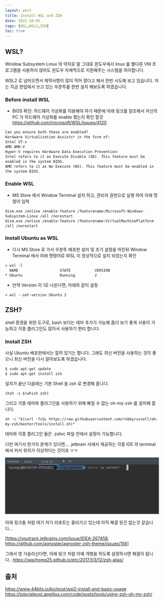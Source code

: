 ```yaml
---
layout: post
title: Install WSL and ZSH
date: 2021-10-05
tags: [WSL,WSL2,ZSH]
toc: true
---
```


## WSL?
Window Subsystem Linux 의 약자로 말 그대로 윈도우에서 linux 를 별다른 VM 프로그램을 사용하지 않아도 윈도우 자체적으로 지원해주는 시스템을 의미합니다.

WSL2 로 넘어오면서 제약사항이 많이 적어 졌다고 해서 한번 시도해 보고 있습니다.
저는 지금 현업에서 쓰고 있는 우분투를 한번 설치 해보도록 하겠습니다.

### Before install WSL
- BIOS 확인: 하드웨어 가상화를 이용해야 하기 때문에 아래 링크를 참조해서 자신의 PC 가 하드웨어 가상화를 enable 했는지 확인 할것
  https://github.com/microsoft/WSL/issues/4120
```
Can you ensure both these are enabled?
Hardware Virtualization Assists* in the form of:
Intel VT-x
AMD AMD-V
Hyper-V requires Hardware Data Execution Prevention:
Intel refers to it as Execute Disable (XD). This feature must be enabled in the system BIOS.
AMD refers to it as No Execute (NX). This feature must be enabled in the system BIOS.
```

### Enable WSL
- MS Store 에서 Window Terminal 설치 하고, 관리자 권한으로 실행 하여 아래 명령어 입력
```shell
dism.exe /online /enable-feature /featurename:Microsoft-Windows-Subsystem-Linux /all /norestart
dism.exe /online /enable-feature /featurename:VirtualMachinePlatform /all /norestart
```

### Install Ubuntu as WSL
- 다시 MS Store 로 가서 우분투 배포판 설치 및 초기 설정을 마친뒤 Window Terminal 에서 아래 명령어로 WSL 이 정상적으로 설치 되었는지 확인
```shell
> wsl -l
  NAME                   STATE           VERSION
* Ubuntu                 Running         2
```
- 만약 Version 이 1로 나온다면, 아래와 같이 설정
 ```shell
> wsl --set-version Ubuntu 2
```

## ZSH?
shell 환경을 위한 도구로, bash 보다는 테마 추가가 가능해 좀더 보기 좋게 사용이 가능하고 각종 플러그인도 많아서 사용하기 편리 합니다.

### Install ZSH
사실 Ubuntu 배포판에서는 깔려 있기는 합니다. 그래도 최신 버전을 사용하는 것이 좋으니 최신 버전을 다시 깔아보도록 하겠습니다.
```shell
$ sudo apt-get update
$ sudo apt-get install zsh
```

설치가 끝난 다음에는 기본 Shell 을 zsh 로 변경해 줍니다.
```shell
chsh -s $(which zsh)
```

그리고 각종 테마와 플러그인을 사용하기 위해 빠질 수 없는 oh-my-zsh 를 설치해 줍니다.
```shell
sh -c "$(curl -fsSL https://raw.githubusercontent.com/robbyrussell/oh-my-zsh/master/tools/install.sh)"
```

테마와 각종 플러그인 들은 .zshrc 파일 안에서 설정이 가능합니다.

다만 여기서 한가지 문제가 있다면.... jetbrain 사에서 제공하는 각종 IDE 의 terminal 에서 커서 위치가 이상하다는 것이죠 ㅜㅜ

![cursor position error](../assets/images/wsl-zsh-jetbrain-terminal-cursor-error.png)

아래 링크들 처럼 여기 저기 리포트는 올라가고 있는데 아직 해결 된건 없는것 같습니다...

[https://youtrack.jetbrains.com/issue/IDEA-267458, https://github.com/agnoster/agnoster-zsh-theme/issues/156]

그래서 영 거슬리신다면, 아래 링크 처럼 아예 개행을 하도록 설정하시면 해결이 됩니다..
https://wayhome25.github.io/etc/2017/03/12/zsh-alias/

## 출처
https://www.44bits.io/ko/post/wsl2-install-and-basic-usage
https://tutorialpost.apptilus.com/code/posts/tools/using-zsh-oh-my-zsh/